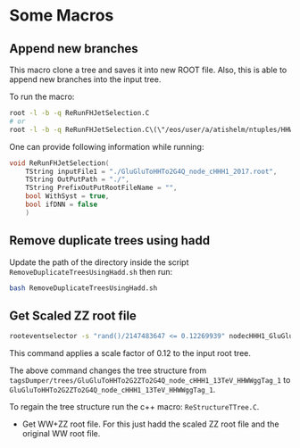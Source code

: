 # Some Macros

## Append new branches

This macro clone a tree and saves it into new ROOT file. Also, this is able to append new branches into the input tree.


To run the macro:

```bash
root -l -b -q ReRunFHJetSelection.C
# or
root -l -b -q ReRunFHJetSelection.C\(\"/eos/user/a/atishelm/ntuples/HHWWgg_flashgg/January_2021_Production/2017/Data_Trees/Data_2017.root\"\)
```

One can provide following information while running:

```c++
void ReRunFHJetSelection(
    TString inputFile1 = "./GluGluToHHTo2G4Q_node_cHHH1_2017.root",
    TString OutPutPath = "./",
    TString PrefixOutPutRootFileName = "",
    bool WithSyst = true,
    bool ifDNN = false
    )
```

## Remove duplicate trees using hadd

Update the path of the directory inside the script `RemoveDuplicateTreesUsingHadd.sh` then run:

```bash
bash RemoveDuplicateTreesUsingHadd.sh
```

## Get Scaled ZZ root file

```bash
rooteventselector -s "rand()/2147483647 <= 0.12269939" nodecHHH1_GluGluToHHTo2G2ZTo2G4Q_1.root:tagsDumper/trees/GluGluToHHTo2G2ZTo2G4Q_node_cHHH1_13TeV_HHWWggTag_1 nodecHHH1_GluGluToHHTo2G2ZTo2G4Q_trimmed.root
```

This command applies a scale factor of 0.12 to the input root tree.

The above command changes the tree structure from `tagsDumper/trees/GluGluToHHTo2G2ZTo2G4Q_node_cHHH1_13TeV_HHWWggTag_1` to `GluGluToHHTo2G2ZTo2G4Q_node_cHHH1_13TeV_HHWWggTag_1`.

To regain the tree structure run the c++ macro: `ReStructureTTree.C`.

- Get WW+ZZ root file. For this just hadd the scaled ZZ root file and the original WW root file.
